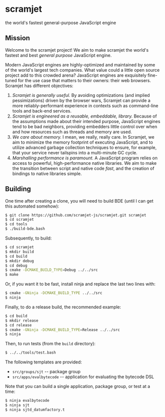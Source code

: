# scramjet
the world's fastest general-purpose JavaScript engine

## Mission

Welcome to the scramjet project!  We aim to make scramjet the world's fastest
and best *general purpose* JavaScript engine.

Modern JavaScript engines are highly-optimized and maintained by some of the
world's largest tech companies.  What value could a little open source project
add to this crowded arena?  JavaScript engines are exquisitely fine-tuned for
the use case that matters to their owners: their web browsers.  Scramjet has
different objectives:

1. *Scramjet is generally useful.*  By avoiding optimizations (and implied
   pessimizations) driven by the browser wars, Scramjet can provide a more
   reliably-performant experience in contexts such as command-line tools and
   back-end services.
1. *Scramjet is engineered as a reusable, embeddable, library.*  Because of the
   assumptions made about their intended purpose, JavaScript engines tend to be
   bad neighbors, providing embedders little control over when and how
   resources such as threads and memory are used.
1. *We care about memory.*  I mean, we really, really care.  In Scramjet, we
   aim to minimize the memory footprint of executing JavaScript, and to utilize
   advanced garbage collection techniques to ensure, for example, that your
   service never tailspins into a multi-minute GC cycle.
1. *Marshalling performance is paramount.*  A JavaScript program relies on
   access to powerful, high-performance native libraries.  We aim to make the
   transition between script and native code *fast*, and the creation of
   bindings to native libraries simple.

## Building

One time after creating a clone, you will need to build BDE (until I can get
this automated somehow):

```bash
$ git clone https://github.com/scramjet-js/scramjet.git scramjet
$ cd scramjet
$ cd tools
$ ./build-bde.bash
```

Subsequently, to build:

```bash
$ cd scramjet
$ mkdir build
$ cd build
$ mkdir debug
$ cd debug
$ cmake -DCMAKE_BUILD_TYPE=Debug ../../src
$ make
```

Or, if you want it to be fast, install ninja and replace the last two lines
with:

```bash
$ cmake -GNinja -DCMAKE_BUILD_TYPE ../../src
$ ninja
```

Finally, to do a release build, the recommended example:

```bash
$ cd build
$ mkdir release
$ cd release
$ cmake -GNinja -DCMAKE_BUILD_TYPE=Release ../../src
$ ninja
```

Then, to run tests (from the `build` directory):

```bash
$ ../../tools/test.bash
```

The following templates are provided:

- `src/groups/sjt` -- package group
- `src/apps/evalbytecode` -- application for evaluating the bytecode DSL

Note that you can build a single application, package group,  or test at a
time:

``` bash
$ ninja evalbytecode
$ ninja sjt
$ ninja sjtd_datumfactory.t
```
